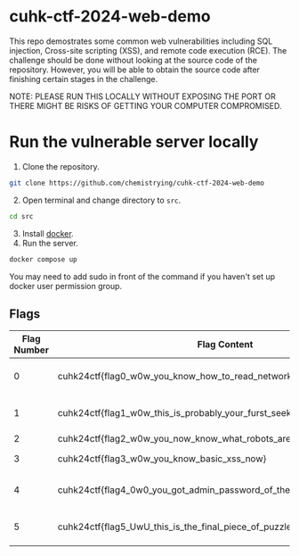 # cuhk-ctf-2024-web-demo

This repo demostrates some common web vulnerabilities including SQL injection, Cross-site scripting (XSS), and remote code execution (RCE). The challenge should be done without looking at the source code of the repository. However, you will be able to obtain the source code after finishing certain stages in the challenge.

NOTE: PLEASE RUN THIS LOCALLY WITHOUT EXPOSING THE PORT OR THERE MIGHT BE RISKS OF GETTING YOUR COMPUTER COMPROMISED.

# Run the vulnerable server locally
1. Clone the repository.
```sh
git clone https://github.com/chemistrying/cuhk-ctf-2024-web-demo
```
2. Open terminal and change directory to `src`.
```sh
cd src
```
3. Install [docker](https://docs.docker.com/get-started/get-docker/). 
4. Run the server.
```sh
docker compose up
```
You may need to add sudo in front of the command if you haven't set up docker user permission group.


## Flags
Flag Number | Flag Content | Required skills
--- | --- | ---
0 | cuhk24ctf{flag0_w0w_you_know_how_to_read_network_traffic} | Analyse network traffic
1 | cuhk24ctf{flag1_w0w_this_is_probably_your_furst_seek_cool_injection_method} | Basic SQL Injection
2 | cuhk24ctf{flag2_w0w_you_now_know_what_robots_are_seeing} | robots.txt
3 | cuhk24ctf{flag3_w0w_you_know_basic_xss_now} | Basic XSS
4 | cuhk24ctf{flag4_0w0_you_got_admin_password_of_the_website} | Blind SQL Injection
5 | cuhk24ctf{flag5_UwU_this_is_the_final_piece_of_puzzle_probably} | RCE with python code
